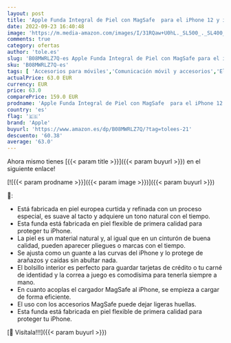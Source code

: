 ```yaml
---
layout: post
title: 'Apple Funda Integral de Piel con MagSafe  para el iPhone 12 y iPhone 12 Pro  - Marrón Caramelo'
date: 2022-09-23 16:40:48
image: 'https://m.media-amazon.com/images/I/31RQaw+U0hL._SL500_._SL400_.jpg'
comments: true
category: ofertas
author: 'tole.es'
slug: 'B08MWRLZ7Q-es Apple Funda Integral de Piel con MagSafe para el iPhone 12...'
sku: 'B08MWRLZ7Q-es'
tags: [ 'Accesorios para móviles','Comunicación móvil y accesorios','Electrónica','Fundas calcetín para móviles','Fundas y carcasas para teléfonos móviles','apple','iphone','🇪🇸', ]
actualPrice: 63.0 EUR
currency: EUR
price: 63.0
comparePrice: 159.0 EUR
prodname: 'Apple Funda Integral de Piel con MagSafe  para el iPhone 12 y iPhone 12 Pro  - Marrón Caramelo'
country: 'es'
flag: '🇪🇸'
brand: 'Apple'
buyurl: 'https://www.amazon.es/dp/B08MWRLZ7Q/?tag=tolees-21'
descuento: '60.38'
average: '63.0'
---
```


Ahora mismo tienes [{{< param title >}}]({{< param buyurl >}}) en el siguiente enlace!

[![{{< param prodname >}}]({{< param image >}})]({{< param buyurl >}})

🔎:

- Está fabricada en piel europea curtida y refinada con un proceso especial, es suave al tacto y adquiere un tono natural con el tiempo.
- Esta funda está fabricada en piel flexible de primera calidad para proteger tu iPhone.
- La piel es un material natural y, al igual que en un cinturón de buena calidad, pueden aparecer pliegues o marcas con el tiempo.
- Se ajusta como un guante a las curvas del iPhone y lo protege de arañazos y caídas sin abultar nada.
- El bolsillo interior es perfecto para guardar tarjetas de crédito o tu carné de identidad y la correa a juego es comodísima para tenerla siempre a mano.
- En cuanto acoplas el cargador MagSafe al iPhone, se empieza a cargar de forma eficiente.
- El uso con los accesorios MagSafe puede dejar ligeras huellas.
- Esta funda está fabricada en piel flexible de primera calidad para proteger tu iPhone.

[🛒 Visítala!!!]({{< param buyurl >}})
